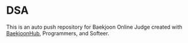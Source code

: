 # DSA
This is an auto push repository for Baekjoon Online Judge created with [BaekjoonHub](https://github.com/BaekjoonHub/BaekjoonHub), Programmers, and Softeer.
